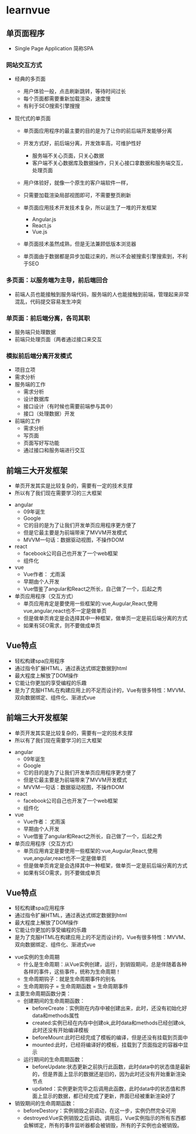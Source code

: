 # learnvue
## 单页面程序

- Single Page Application 简称SPA

### 网站交互方式

- 经典的多页面

  - 用户体验一般，点击刷新跳转，等待时间过长
  - 每个页面都需要重新加载渲染，速度慢
  - 有利于SEO搜索引擎搜搜

- 现代式的单页面

  - 单页面应用程序的最主要的目的是为了让你的前后端开发能够分离

  - 开发方式好，前后端分离，开发效率高，可维护性好
    - 服务端不关心页面，只关心数据
    - 客户端不关心数据库及数据操作，只关心接口拿数据和服务端交互，处理页面

  - 用户体验好，就像一个原生的客户端软件一样，
  - 只需要加载渲染局部视图即可，不需要整页刷新
  - 单页面应用技术开发技术复杂，所以诞生了一堆的开发框架
    - Angular.js
    - React.js
    - Vue.js
  - 单页面技术虽然成熟，但是无法兼顾低版本浏览器
  - 单页面由于数据都是异步加载过来的，所以不会被搜索引擎搜索到，不利于SEO

### 多页面：以服务端为主导，前后端回合

- 前端人员也能接触到服务端代码，服务端的人也能接触到前端，管理起来非常混乱，代码提交容易发生冲突

  

### 单页面：前后端分离，各司其职

- 服务端只处理数据
- 前端只处理页面（两者通过接口来交互

### 模拟前后端分离开发模式

- 项目立项
- 需求分析
- 服务端的工作
  - 需求分析
  - 设计数据库
  - 接口设计（有时候也需要前端参与其中）
  - 接口（处理数据）开发
- 前端的工作
  - 需求分析
  - 写页面
  - 页面写好写功能
  - 通过接口和服务端进行交互


## 前端三大开发框架
  - 单页开发其实是比较复杂的，需要有一定的技术支撑
  - 所以有了我们现在需要学习的三大框架
  + angular
    - 09年诞生
    - Google
    - 它的目的是为了让我们开发单页应用程序更方便了
    - 但是它最主要是为前端带来了MVVM开发模式
    - MVVM一句话：数据驱动视图，不操作DOM
  + react
    - facebook公司自己也开发了一个web框架
    - 组件化
  + vue
    - Vue作者： 尤雨溪
    - 早期由个人开发
    - Vue借鉴了angular和React之所长，自己做了一个，后起之秀
  + 单页应用程序（交互方式）
    - 单页应用肯定是要使用一些框架的:vue,Augular,React,使用vue,angular,react也不一定是做单页
    - 但是做单页肯定是会选择其中一种框架，做单页一定是前后端分离的方式
    - 如果有SEO需求，则不要做成单页
## Vue特点
  + 轻松构建spa应用程序
  + 通过指令扩展HTML，通过表达式绑定数据到html
  + 最大程度上解放了DOM操作
  + 它能让你更加的享受编程的乐趣
  + 是为了克服HTML在构建应用上的不足而设计的，Vue有很多特性：MVVM、双向数据绑定、组件化、渐进式vue

## 前端三大开发框架
  - 单页开发其实是比较复杂的，需要有一定的技术支撑
  - 所以有了我们现在需要学习的三大框架
  + angular
    - 09年诞生
    - Google
    - 它的目的是为了让我们开发单页应用程序更方便了
    - 但是它最主要是为前端带来了MVVM开发模式
    - MVVM一句话：数据驱动视图，不操作DOM
  + react
    - facebook公司自己也开发了一个web框架
    - 组件化
  + vue
    - Vue作者： 尤雨溪
    - 早期由个人开发
    - Vue借鉴了angular和React之所长，自己做了一个，后起之秀
  + 单页应用程序（交互方式）
    - 单页应用肯定是要使用一些框架的:vue,Augular,React,使用vue,angular,react也不一定是做单页
    - 但是做单页肯定是会选择其中一种框架，做单页一定是前后端分离的方式
    - 如果有SEO需求，则不要做成单页
## Vue特点
  + 轻松构建spa应用程序
  + 通过指令扩展HTML，通过表达式绑定数据到html
  + 最大程度上解放了DOM操作
  + 它能让你更加的享受编程的乐趣
  + 是为了克服HTML在构建应用上的不足而设计的，Vue有很多特性：MVVM、双向数据绑定、组件化、渐进式vue

- vue实例的生命周期
  - 什么是生命周期：从Vue实例创建，运行，到销毁期间，总是伴随着各种各样的事件，这些事件，统称为生命周期！
  - 生命周期钩子：就是生命周期事件的别名
  - 生命周期钩子 = 生命周期函数 = 生命周期事件
- 主要生命周期函数分类：
  - 创建期间的生命周期函数：
    + beforeCreate：实例刚在内存中被创建出来，此时，还没有初始化好data和methods属性
    + created:实例已经在内存中创建ok,此时data和methods已经创建ok,此时还没有开始编译模板
    + beforeMount:此时已经完成了模板的编译，但是还没有挂载到页面中
    + mounted:此时，已经将编译好的模板，挂载到了页面指定的容器中显示
  - 运行期间的生命周期函数：
    + beforeUpdate:状态更新之前执行此函数，此时data中的状态值是最新的，但是界面上显示的数据还是旧的，因为此时还没有开始重新渲染节点
    + updated：实例更新完毕之后调用此函数，此时data中的状态值和界面上显示的数据，都已经完成了更新，界面已经被重新渲染好了
 - 销毁期间的生命周期函数：
    + beforeDestory：实例销毁之前调动，在这一步，实例仍然完全可用
    + destroyed:Vue实例销毁之后调动。调用后，Vue实例指示的所有东西都会解绑定，所有的事件监听器都会被销毁，所有的子实例也会被销毁。  
